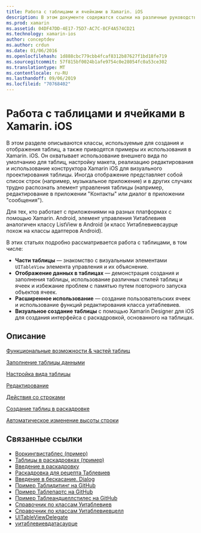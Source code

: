```yaml
---
title: Работа с таблицами и ячейками в Xamarin. iOS
description: В этом документе содержатся ссылки на различные руководства, описывающие отображение данных с помощью элемента управления Уитаблевиев в приложении Xamarin. iOS.
ms.prod: xamarin
ms.assetid: 04DF47DD-4E17-75D7-AC7C-8CF4A574CD21
ms.technology: xamarin-ios
author: conceptdev
ms.author: crdun
ms.date: 01/06/2016
ms.openlocfilehash: 1d888cbc779cbb4fcaf8312b87627f1bd18fe719
ms.sourcegitcommit: 57f815bf0024b1afe9754c0e28054fc0a53ce302
ms.translationtype: MT
ms.contentlocale: ru-RU
ms.lasthandoff: 09/06/2019
ms.locfileid: "70768402"
---
```

# <a name="working-with-tables-and-cells-in-xamarinios"></a>Работа с таблицами и ячейками в Xamarin. iOS

В этом разделе описываются классы, используемые для создания и отображения таблиц, а также приводятся примеры их использования в Xamarin. iOS. Он охватывает использование внешнего вида по умолчанию для таблиц, настройку макета, реализацию редактирования и использование конструктора Xamarin iOS для визуального проектирования таблицы. Иногда отображение представляет собой список строк (например, музыкальное приложение) и в других случаях трудно распознать элемент управления таблицы (например, редактирование в приложении "Контакты" или диалог в приложении "сообщения").

Для тех, кто работает с приложениями на разных платформах с помощью Xamarin. Android, элемент управления Уитаблевиев аналогичен классу ListView в Android (и класс Уитаблевиевсаурце похож на классы адаптеров Android).

В этих статьях подробно рассматривается работа с таблицами, в том числе:

- **Части таблицы** — знакомство с визуальными элементами `UITableView` элемента управления и их объяснение. 
- **Отображение данных в таблицах** — демонстрация создания и заполнения таблицы, использование различных стилей таблиц и ячеек и избежание проблем с памятью путем повторного запуска объектов ячеек. 
- **Расширенное использование** — создание пользовательских ячеек и использование функций редактирования класса уитаблевиев. 
- **Визуальное создание таблицы** с помощью Xamarin Designer для iOS для создания интерфейса с раскадровкой, основанного на таблицах. 

## <a name="contents"></a>Описание

 [Функциональные возможности &amp; частей таблиц](~/ios/user-interface/controls/tables/table-parts-and-functionality.md)

 [Заполнение таблицы данными](~/ios/user-interface/controls/tables/populating-a-table-with-data.md)

 [Настройка вида таблицы](~/ios/user-interface/controls/tables/customizing-table-appearance.md)

 [Редактирование](~/ios/user-interface/controls/tables/editing.md)

 [Действия со строками](~/ios/user-interface/controls/tables/row-action.md)

 [Создание таблиц в раскадровке](~/ios/user-interface/controls/tables/creating-tables-in-a-storyboard.md)

 [Автоматическое изменение высоты строки](~/ios/user-interface/controls/tables/autosizing-row-height.md)

## <a name="related-links"></a>Связанные ссылки

- [Воркингвистаблес (пример)](https://docs.microsoft.com/samples/xamarin/ios-samples/workingwithtables)
- [Таблицы в раскадровках (пример)](https://docs.microsoft.com/samples/xamarin/ios-samples/storyboardtable)
- [Введение в раскадровку](~/ios/user-interface/storyboards/index.md)
- [Раскадровка для рецепта Таблевиев](https://github.com/xamarin/recipes/tree/master/Recipes/ios/general/storyboard/storyboard_a_tableview)
- [Введение в бескасание. Dialog](~/ios/user-interface/monotouch.dialog/index.md)
- [Пример Таблидитинг на GitHub](https://github.com/xamarin/monotouch-samples/tree/master/TableEditing)
- [Пример Таблепартс на GitHub](https://github.com/xamarin/monotouch-samples/tree/master/TableParts)
- [Пример Таблеандцеллстилес на GitHub](https://github.com/xamarin/mobile-samples/tree/master/TablesLists)
- [Справочник по классам Уитаблевиев](https://developer.apple.com/library/ios/documentation/UIKit/Reference/UITableView_Class/)
- [Справочник по классам Уитаблевиевцелл](https://developer.apple.com/library/ios/documentation/UIKit/Reference/UITableViewCell_Class/)
- [UITableViewDelegate](https://developer.apple.com/library/ios/documentation/UIKit/Reference/UITableViewDelegate_Protocol/)
- [уитаблевиевдатасаурце](https://developer.apple.com/library/ios/documentation/UIKit/Reference/UITableViewDataSource_Protocol/)

